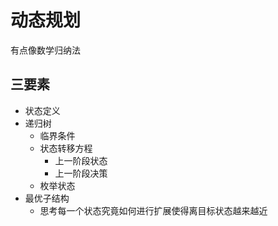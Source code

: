 # 动态规划

有点像数学归纳法

## 三要素

- 状态定义
- 递归树
  - 临界条件
  - 状态转移方程
    - 上一阶段状态
    - 上一阶段决策
  - 枚举状态
- 最优子结构
  - 思考每一个状态究竟如何进行扩展使得离目标状态越来越近

